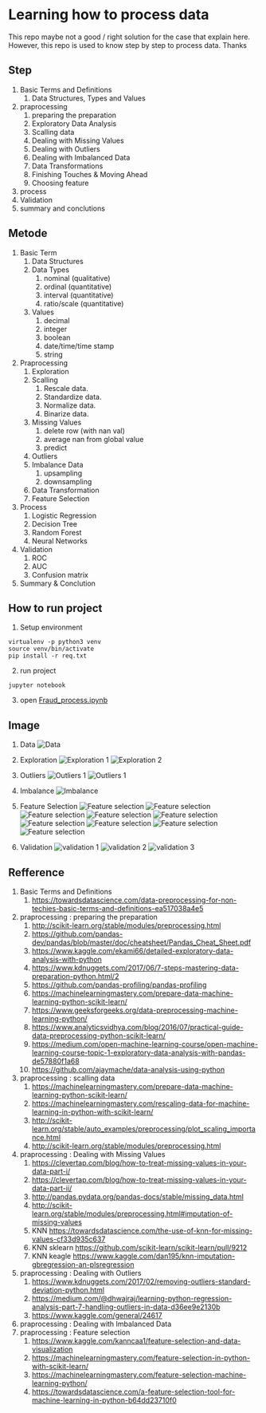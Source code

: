 # Learning how to process data
 This repo maybe not a good / right solution for the case that explain here. However, this repo is used to know step by step to process data. Thanks

## Step
1. Basic Terms and Definitions
    1. Data Structures, Types and Values
1. praprocessing
    1. preparing the preparation
    1. Exploratory Data Analysis
    1. Scalling data
    1. Dealing with Missing Values
    1. Dealing with Outliers
    1. Dealing with Imbalanced Data
    1. Data Transformations
    1. Finishing Touches & Moving Ahead
    1. Choosing feature
1. process
1. Validation
1. summary and conclutions


## Metode
1. Basic Term 
    1. Data Structures
    1. Data Types
        1. nominal (qualitative)
        1. ordinal (quantitative)
        1. interval (quantitative)
        1. ratio/scale (quantitative)
    1. Values
        1. decimal
        1. integer
        1. boolean
        1. date/time/time stamp
        1. string
1. Praprocessing
    1. Exploration
    1. Scalling
        1. Rescale data.
        1. Standardize data.
        1. Normalize data.
        1. Binarize data.
    1. Missing Values
        1. delete row (with nan val)
        1. average nan from global value
        1. predict 
    1. Outliers
    1. Imbalance Data
        1. upsampling
        1. downsampling
    1. Data Transformation
    1. Feature Selection
1. Process
    1. Logistic Regression
    1. Decision Tree
    1. Random Forest
    1. Neural Networks
1. Validation
    1. ROC
    1. AUC
    1. Confusion matrix
1. Summary & Conclution


## How to run project
1. Setup environment
```commandline
virtualenv -p python3 venv
source venv/bin/activate
pip install -r req.txt
```
2. run project
```commandline
jupyter notebook
```
3. open [Fraud_process.ipynb](Fraud_process.ipynb) 

## Image
1. Data
![Data](images/data.png)

1. Exploration
![Exploration 1](images/exploration_data.png)
![Exploration 2](images/exploration_data_2.png)

1. Outliers
![Outliers 1](images/outlier_data.png)
![Outliers 1](images/outlier_data_2.png)

1. Imbalance
![Imbalance](images/imbalance_data.png)

1. Feature Selection
![Feature selection](images/featureselection_data_1.png)
![Feature selection](images/featureselection_data_2.png)
![Feature selection](images/featureselection_data_3.png)
![Feature selection](images/featureselection_data_4.png)
![Feature selection](images/featureselection_data_5.png)
![Feature selection](images/featureselection_data_6.png)
![Feature selection](images/featureselection_data_7.png)
![Feature selection](images/featureselection_data_8.png)
![Feature selection](images/featureselection_data_9.png)


1. Validation
![validation 1](images/validation_1.png)
![validation 2](images/algoritma_data_1.png)
![validation 3](images/algoritma_data_2.png)



## Refference
1. Basic Terms and Definitions
    1. https://towardsdatascience.com/data-preprocessing-for-non-techies-basic-terms-and-definitions-ea517038a4e5
1. praprocessing : preparing the preparation
    1. http://scikit-learn.org/stable/modules/preprocessing.html
    1. https://github.com/pandas-dev/pandas/blob/master/doc/cheatsheet/Pandas_Cheat_Sheet.pdf
    1. https://www.kaggle.com/ekami66/detailed-exploratory-data-analysis-with-python
    1. https://www.kdnuggets.com/2017/06/7-steps-mastering-data-preparation-python.html/2
    1. https://github.com/pandas-profiling/pandas-profiling
    1. https://machinelearningmastery.com/prepare-data-machine-learning-python-scikit-learn/
    1. https://www.geeksforgeeks.org/data-preprocessing-machine-learning-python/
    1. https://www.analyticsvidhya.com/blog/2016/07/practical-guide-data-preprocessing-python-scikit-learn/
    1. https://medium.com/open-machine-learning-course/open-machine-learning-course-topic-1-exploratory-data-analysis-with-pandas-de57880f1a68
    1. https://github.com/ajaymache/data-analysis-using-python
1. praprocessing : scalling data
    1. https://machinelearningmastery.com/prepare-data-machine-learning-python-scikit-learn/
    1. https://machinelearningmastery.com/rescaling-data-for-machine-learning-in-python-with-scikit-learn/
    1. http://scikit-learn.org/stable/auto_examples/preprocessing/plot_scaling_importance.html
    1. http://scikit-learn.org/stable/modules/preprocessing.html
1. praprocessing : Dealing with Missing Values
    1. https://clevertap.com/blog/how-to-treat-missing-values-in-your-data-part-i/
    1. https://clevertap.com/blog/how-to-treat-missing-values-in-your-data-part-ii/
    1. http://pandas.pydata.org/pandas-docs/stable/missing_data.html
    1. http://scikit-learn.org/stable/modules/preprocessing.html#imputation-of-missing-values
    1. KNN https://towardsdatascience.com/the-use-of-knn-for-missing-values-cf33d935c637
    1. KNN sklearn https://github.com/scikit-learn/scikit-learn/pull/9212
    1. KNN keagle https://www.kaggle.com/dan195/knn-imputation-gbregression-an-plsregression
1. praprocessing : Dealing with Outliers
    1. https://www.kdnuggets.com/2017/02/removing-outliers-standard-deviation-python.html
    1. https://medium.com/@dhwajraj/learning-python-regression-analysis-part-7-handling-outliers-in-data-d36ee9e2130b
    1. https://www.kaggle.com/general/24617
1. praprocessing : Dealing with Imbalanced Data
1. praprocessing : Feature selection
    1. https://www.kaggle.com/kanncaa1/feature-selection-and-data-visualization
    1. https://machinelearningmastery.com/feature-selection-in-python-with-scikit-learn/
    1. https://machinelearningmastery.com/feature-selection-machine-learning-python/
    1. https://towardsdatascience.com/a-feature-selection-tool-for-machine-learning-in-python-b64dd23710f0